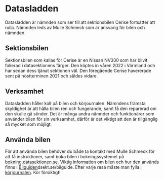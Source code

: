 # Datasladden
Datasladden är nämnden som ser till att sektionsbilen Cerise fortsätter att rulla. Nämnden leds av Mulle Schmeck som är ansvarig för bilen och nämnden. 

## Sektionsbilen
Sektionsbilen som kallas för Cerise är en Nissan NV300 som har blivit folierad i datasektionens färger. Den köptes in våren 2022 i Värmland och har sedan dess tjänat sektionen väl. Den föregående Cerise havererade sent på höstterminen 2021 och såldes vidare. 

## Verksamhet
Datasladden håller koll på bilen och körjournalen. Nämndens främsta skyldighet är att hålla bilen ren och fungerande, samt få den reparerad om den skulle gå sönder. Det är många andra nämnder och funktionärer som använder bilen för sin verksamhet, därför är det viktigt att den är tillgänglig så mycket som möjligt. 

## Använda bilen
För att använda bilen behöver du både ta kontakt med Mulle Schmeck för att få instruktioner, samt boka bilen i bokningssystemet på [bokning.datasektionen.se](https://bokning.datasektionen.se). Viktig information om bilen och hur den används finns i [Bilguiden](https://dsekt.se/bilguide)dsekt.se/bilguide. Efter varje resa måste man fylla i [körjournalen](dsekt.se/korjournal). Kör försiktigt!
